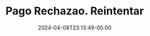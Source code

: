 ---
weight: 360
title: "Pago Rechazao. Reintentar"
description: "Pago Rechazao. Reintentar"
icon: "inventory_2"
color: "primary"
date: "2024-04-08T23:13:49-05:00"
lastmod: "2024-04-08T23:13:49-05:00"
draft: false
toc: true
---